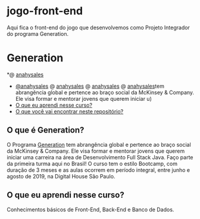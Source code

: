 # jogo-front-end
Aqui fica o front-end do jogo que desenvolvemos como Projeto Integrador do programa Generation.

# Generation

*@ [anahysales](https://github.com/anahysales) 
* [@anahysales](https://github.com/anahysales)
@ [anahysales](https://github.com/anahysales)
@ [anahysales](https://github.com/anahysales)
@ [anahysales](https://github.com/anahysales)tem abrangência global e pertence ao braço social da McKinsey & Company. Ele visa formar e mentorar jovens que querem iniciar u)
* [O que eu aprendi nesse curso?](#o-que-eu-aprendi-nesse-curso)
* [O que você vai encontrar neste repositório?](#o-que-você-vai-encontrar-neste-repositório)

## O que é Generation?
O Programa [Generation](https://brazil.generation.org/) tem abrangência global e pertence ao braço social da McKinsey & Company. Ele visa formar e mentorar jovens que querem iniciar uma carreira na área de Desenvolvimento Full Stack Java. Faço parte da primeira turma aqui no Brasil! O curso tem o estilo Bootcamp, com duração de 3 meses e as aulas ocorrem em período integral, entre junho e agosto de 2019, na Digital House São Paulo.

## O que eu aprendi nesse curso?
Conhecimentos básicos de Front-End, Back-End e Banco de Dados. 

